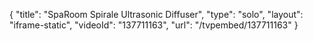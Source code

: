 {
    "title": "SpaRoom Spirale Ultrasonic Diffuser",
    "type": "solo",
    "layout": "iframe-static",
    "videoId": "137711163",
    "url": "\/tvpembed\/137711163"
}